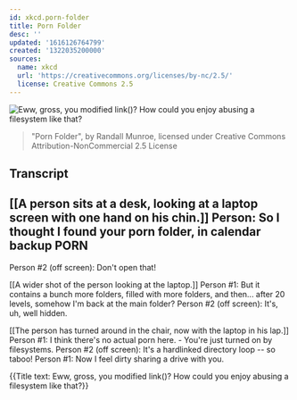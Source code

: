 ```yaml
---
id: xkcd.porn-folder
title: Porn Folder
desc: ''
updated: '1616126764799'
created: '1322035200000'
sources:
  name: xkcd
  url: 'https://creativecommons.org/licenses/by-nc/2.5/'
  license: Creative Commons 2.5
---
```

![Eww, gross, you modified link()? How could you enjoy abusing a filesystem like that?](https://imgs.xkcd.com/comics/porn_folder.png)
> "Porn Folder", by Randall Munroe, licensed under Creative Commons Attribution-NonCommercial 2.5 License

## Transcript
[[A person sits at a desk, looking at a laptop screen with one hand on his chin.]]
Person: So I thought I found your porn folder, in calendar
backup
PORN
 --
Person #2 (off screen): Don't open that!

[[A wider shot of the person looking at the laptop.]]
Person #1: But it contains a bunch more folders, filled with more folders, and then... after 20 levels, somehow I'm back at the main folder?
Person #2 (off screen): It's, uh, well hidden.

[[The person has turned around in the chair, now with the laptop in his lap.]]
Person #1: I think there's no actual porn here. - You're just turned on by filesystems.
Person #2 (off screen): It's a hardlinked directory loop -- so taboo!
Person #1: Now I feel dirty sharing a drive with you.

{{Title text: Eww, gross, you modified link()? How could you enjoy abusing a filesystem like that?}}
